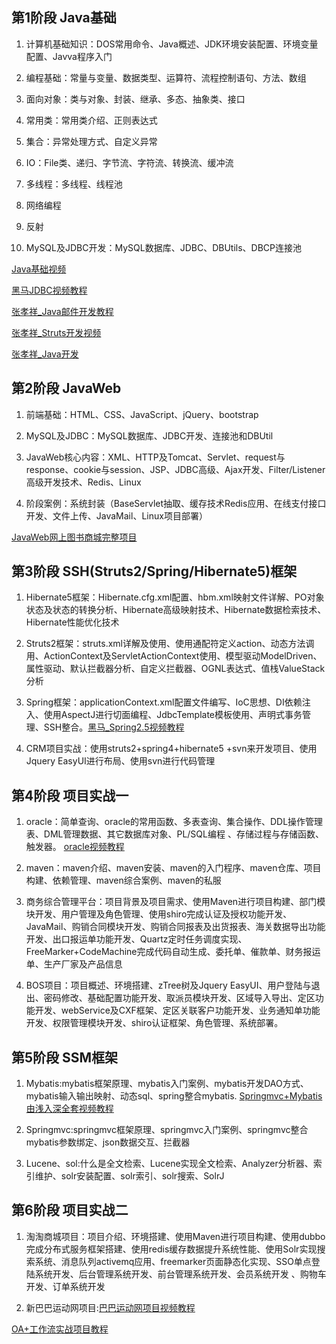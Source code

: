 ## 第1阶段 Java基础

1. 计算机基础知识：DOS常用命令、Java概述、JDK环境安装配置、环境变量配置、Javva程序入门

2. 编程基础：常量与变量、数据类型、运算符、流程控制语句、方法、数组

3. 面向对象：类与对象、封装、继承、多态、抽象类、接口

4. 常用类：常用类介绍、正则表达式

5. 集合：异常处理方式、自定义异常

6. IO：File类、递归、字节流、字符流、转换流、缓冲流

7. 多线程：多线程、线程池

8. 网络编程

9. 反射

10. MySQL及JDBC开发：MySQL数据库、JDBC、DBUtils、DBCP连接池

[Java基础视频](https://pan.baidu.com/s/1hrPatfu?srx#list/path=%2F)

[黑马JDBC视频教程](https://pan.baidu.com/s/1cGFtHO?srx#list/path=%2F)

[张孝祥_Java邮件开发教程](https://pan.baidu.com/s/1o8U3YYY#list/path=%2Fsharelink3159865149-725032662002263%2F传智播客_张孝祥_Java邮件开发教程&parentPath=%2Fsharelink3159865149-725032662002263)

[张孝祥_Struts开发视频](https://pan.baidu.com/s/1eR8Pwg6#list/path=%2F)

[张孝祥_Java开发](https://pan.baidu.com/s/1pLxrWnh#list/path=%2F)


## 第2阶段 JavaWeb

1. 前端基础：HTML、CSS、JavaScript、jQuery、bootstrap

2. MySQL及JDBC：MySQL数据库、JDBC开发、连接池和DBUtil

3. JavaWeb核心内容：XML、HTTP及Tomcat、Servlet、request与response、cookie与session、JSP、JDBC高级、Ajax开发、Filter/Listener高级开发技术、Redis、Linux

4. 阶段案例：系统封装（BaseServlet抽取、缓存技术Redis应用、在线支付接口开发、文件上传、JavaMail、Linux项目部署）

[JavaWeb网上图书商城完整项目](https://pan.baidu.com/s/1jIAtzZS#list/path=%2F)

## 第3阶段 SSH(Struts2/Spring/Hibernate5)框架

1. Hibernate5框架：Hibernate.cfg.xml配置、hbm.xml映射文件详解、PO对象状态及状态的转换分析、Hibernate高级映射技术、Hibernate数据检索技术、Hibernate性能优化技术

2. Struts2框架：struts.xml详解及使用、使用通配符定义action、动态方法调用、ActionContext及ServletActionContext使用、模型驱动ModelDriven、属性驱动、默认拦截器分析、自定义拦截器、OGNL表达式、值栈ValueStack分析

3. Spring框架：applicationContext.xml配置文件编写、IoC思想、DI依赖注入、使用AspectJ进行切面编程、JdbcTemplate模板使用、声明式事务管理、SSH整合。[黑马_Spring2.5视频教程](https://pan.baidu.com/s/1pL2HBSJ#list/path=%2F) 

4. CRM项目实战：使用struts2+spring4+hibernate5 +svn来开发项目、使用Jquery EasyUI进行布局、使用svn进行代码管理

## 第4阶段 项目实战一

1. oracle：简单查询、oracle的常用函数、多表查询、集合操作、DDL操作管理表、DML管理数据、其它数据库对象、PL/SQL编程
、存储过程与存储函数、触发器。 [oracle视频教程](https://pan.baidu.com/s/1pLk0HLL#list/path=%2F)

2. maven：maven介绍、maven安装、maven的入门程序、maven仓库、项目构建、依赖管理、maven综合案例、maven的私服

3. 商务综合管理平台：项目背景及项目需求、使用Maven进行项目构建、部门模块开发、用户管理及角色管理、使用shiro完成认证及授权功能开发、JavaMail、购销合同模块开发、购销合同报表及出货报表、海关数据导出功能开发、出口报运单功能开发、Quartz定时任务调度实现、FreeMarker+CodeMachine完成代码自动生成、委托单、催款单、财务报运单、生产厂家及产品信息

4. BOS项目：项目概述、环境搭建、zTree树及Jquery EasyUI、用户登陆与退出、密码修改、基础配置功能开发、取派员模块开发、区域导入导出、定区功能开发、webService及CXF框架、定区关联客户功能开发、业务通知单功能开发、权限管理模块开发、shiro认证框架、角色管理、系统部署。

## 第5阶段 SSM框架

1. Mybatis:mybatis框架原理、mybatis入门案例、mybatis开发DAO方式、mybatis输入输出映射、动态sql、spring整合mybatis. [Springmvc+Mybatis由浅入深全套视频教程](https://pan.baidu.com/s/1dE97yiX#list/path=%2F)

2. Springmvc:springmvc框架原理、springmvc入门案例、springmvc整合mybatis参数绑定、json数据交互、拦截器

3. Lucene、sol:什么是全文检索、Lucene实现全文检索、Analyzer分析器、索引维护、solr安装配置、solr索引、solr搜索、SolrJ

## 第6阶段 项目实战二

1. 淘淘商城项目：项目介绍、环境搭建、使用Maven进行项目构建、使用dubbo完成分布式服务框架搭建、使用redis缓存数据提升系统性能、使用Solr实现搜索系统、消息队列activemq应用、freemarker页面静态化实现、SSO单点登陆系统开发、后台管理系统开发、前台管理系统开发、会员系统开发 、购物车开发、订单系统开发

2. 新巴巴运动网项目:[巴巴运动网项目视频教程](https://pan.baidu.com/s/1nvLI7ZN#list/path=%2F)

[OA+工作流实战项目教程](https://pan.baidu.com/s/1o7V9Cmu#list/path=%2F)








